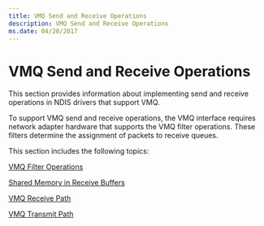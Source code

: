 ```yaml
---
title: VMQ Send and Receive Operations
description: VMQ Send and Receive Operations
ms.date: 04/20/2017
---
```


# VMQ Send and Receive Operations





This section provides information about implementing send and receive operations in NDIS drivers that support VMQ.

To support VMQ send and receive operations, the VMQ interface requires network adapter hardware that supports the VMQ filter operations. These filters determine the assignment of packets to receive queues.

This section includes the following topics:

[VMQ Filter Operations](vmq-filter-operations.md)

[Shared Memory in Receive Buffers](shared-memory-in-receive-buffers.md)

[VMQ Receive Path](vmq-receive-path.md)

[VMQ Transmit Path](vmq-transmit-path.md)

 

 





